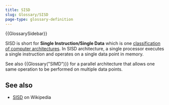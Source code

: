 ```yaml
---
title: SISD
slug: Glossary/SISD
page-type: glossary-definition
---
```


{{GlossarySidebar}}

SISD is short for **Single Instruction/Single Data** which is one [classification of computer architectures](https://en.wikipedia.org/wiki/Flynn%27s_taxonomy). In SISD architecture, a single processor executes a single instruction and operates on a single data point in memory.

See also {{Glossary("SIMD")}} for a parallel architecture that allows one same operation to be performed on multiple data points.

## See also

- [SISD](https://en.wikipedia.org/wiki/Single_instruction,_single_data) on Wikipedia
